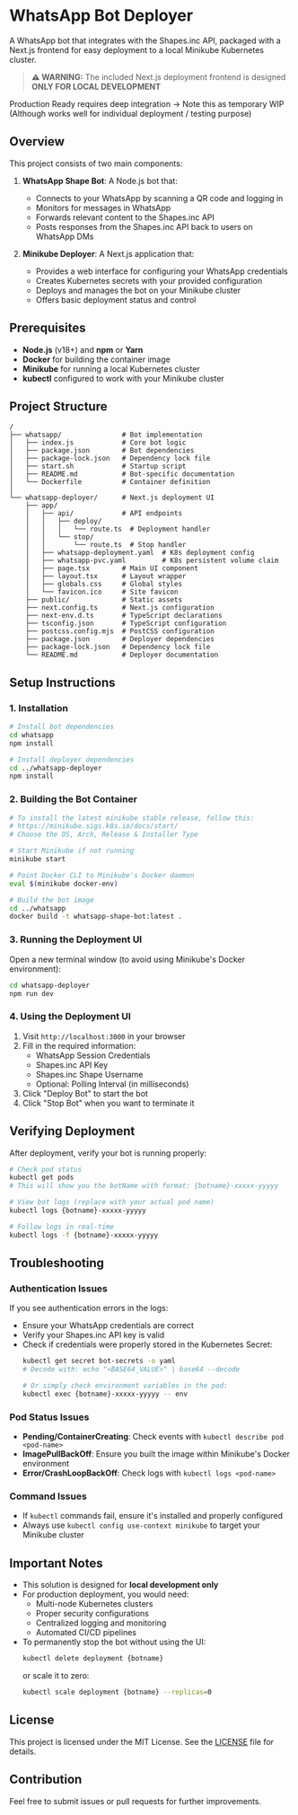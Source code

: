 # WhatsApp Bot Deployer

A WhatsApp bot that integrates with the Shapes.inc API, packaged with a Next.js frontend for easy deployment to a local Minikube Kubernetes cluster.

> **⚠️  WARNING:** The included Next.js deployment frontend is designed **ONLY FOR LOCAL DEVELOPMENT** 

Production Ready requires deep integration -> Note this as temporary WIP (Although works well for individual deployment / testing purpose)

## Overview

This project consists of two main components:

1. **WhatsApp Shape Bot**: A Node.js bot that:
   - Connects to your WhatsApp by scanning a QR code and logging in
   - Monitors for messages in WhatsApp
   - Forwards relevant content to the Shapes.inc API
   - Posts responses from the Shapes.inc API back to users on WhatsApp DMs

2. **Minikube Deployer**: A Next.js application that:
   - Provides a web interface for configuring your WhatsApp credentials
   - Creates Kubernetes secrets with your provided configuration
   - Deploys and manages the bot on your Minikube cluster
   - Offers basic deployment status and control

## Prerequisites

- **Node.js** (v18+) and **npm** or **Yarn**
- **Docker** for building the container image
- **Minikube** for running a local Kubernetes cluster
- **kubectl** configured to work with your Minikube cluster

## Project Structure

```
/
├── whatsapp/               # Bot implementation
│   ├── index.js            # Core bot logic
│   ├── package.json        # Bot dependencies
│   ├── package-lock.json   # Dependency lock file
│   ├── start.sh            # Startup script
│   ├── README.md           # Bot-specific documentation
│   └── Dockerfile          # Container definition
│
└── whatsapp-deployer/      # Next.js deployment UI
    ├── app/
    │   ├── api/            # API endpoints
    │   │   ├── deploy/
    │   │   │   └── route.ts  # Deployment handler
    │   │   └── stop/
    │   │       └── route.ts  # Stop handler
    │   ├── whatsapp-deployment.yaml  # K8s deployment config
    │   ├── whatsapp-pvc.yaml         # K8s persistent volume claim
    │   ├── page.tsx        # Main UI component
    │   ├── layout.tsx      # Layout wrapper
    │   ├── globals.css     # Global styles
    │   └── favicon.ico     # Site favicon
    ├── public/             # Static assets
    ├── next.config.ts      # Next.js configuration
    ├── next-env.d.ts       # TypeScript declarations
    ├── tsconfig.json       # TypeScript configuration
    ├── postcss.config.mjs  # PostCSS configuration
    ├── package.json        # Deployer dependencies
    ├── package-lock.json   # Dependency lock file
    └── README.md           # Deployer documentation
```

## Setup Instructions

### 1. Installation

```bash
# Install bot dependencies
cd whatsapp
npm install

# Install deployer dependencies
cd ../whatsapp-deployer
npm install
```

### 2. Building the Bot Container

```bash
# To install the latest minikube stable release, follow this:
# https://minikube.sigs.k8s.io/docs/start/
# Choose the OS, Arch, Release & Installer Type

# Start Minikube if not running
minikube start

# Point Docker CLI to Minikube's Docker daemon
eval $(minikube docker-env)

# Build the bot image
cd ../whatsapp
docker build -t whatsapp-shape-bot:latest .
```

### 3. Running the Deployment UI

Open a new terminal window (to avoid using Minikube's Docker environment):

```bash
cd whatsapp-deployer
npm run dev
```

### 4. Using the Deployment UI

1. Visit `http://localhost:3000` in your browser
2. Fill in the required information:
   - WhatsApp Session Credentials
   - Shapes.inc API Key
   - Shapes.inc Shape Username
   - Optional: Polling Interval (in milliseconds)
3. Click "Deploy Bot" to start the bot
4. Click "Stop Bot" when you want to terminate it

## Verifying Deployment

After deployment, verify your bot is running properly:

```bash
# Check pod status
kubectl get pods 
# This will show you the botName with format: {botname}-xxxxx-yyyyy

# View bot logs (replace with your actual pod name)
kubectl logs {botname}-xxxxx-yyyyy

# Follow logs in real-time
kubectl logs -f {botname}-xxxxx-yyyyy
```

## Troubleshooting

### Authentication Issues

If you see authentication errors in the logs:
- Ensure your WhatsApp credentials are correct
- Verify your Shapes.inc API key is valid
- Check if credentials were properly stored in the Kubernetes Secret:
  ```bash
  kubectl get secret bot-secrets -o yaml
  # Decode with: echo "<BASE64_VALUE>" | base64 --decode

  # Or simply check environment variables in the pod:
  kubectl exec {botname}-xxxxx-yyyyy -- env
  ```

### Pod Status Issues

- **Pending/ContainerCreating**: Check events with `kubectl describe pod <pod-name>`
- **ImagePullBackOff**: Ensure you built the image within Minikube's Docker environment
- **Error/CrashLoopBackOff**: Check logs with `kubectl logs <pod-name>`

### Command Issues

- If `kubectl` commands fail, ensure it's installed and properly configured
- Always use `kubectl config use-context minikube` to target your Minikube cluster

## Important Notes

- This solution is designed for **local development only**
- For production deployment, you would need:
  - Multi-node Kubernetes clusters
  - Proper security configurations
  - Centralized logging and monitoring
  - Automated CI/CD pipelines
- To permanently stop the bot without using the UI:
  ```bash
  kubectl delete deployment {botname}
  ```
  or scale it to zero:
  ```bash
  kubectl scale deployment {botname} --replicas=0
  ```

## License

This project is licensed under the MIT License. See the [LICENSE](https://github.com/shapesinc/api/blob/main/license) file for details.

## Contribution

Feel free to submit issues or pull requests for further improvements.